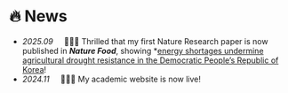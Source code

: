 # 🔥 News
- *2025.09* &nbsp;&nbsp;&nbsp; 🎉🎉🎉 Thrilled that my first Nature Research paper is now published in ***Nature Food***, showing *[energy shortages undermine agricultural drought resistance in the Democratic People’s Republic of Korea](https://www.nature.com/articles/s43016-025-01226-8)!
- *2024.11* &nbsp;&nbsp;&nbsp; 🎉🎉🎉 My academic website is now live!
<br>
<br>
